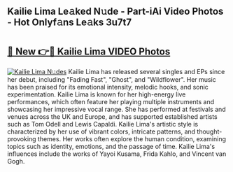 ## Kailie Lima Le𝚊ked N𝚞de - Part-iAi Video Photos - Hot Onlyf𝚊ns Le𝚊ks 3u7t7

# <h2><a href="http://ab45112.deff.icu/?id=Kailie+Lima">🔗 New 👉🔴 Kailie Lima VIDEO Photos</a></h2>

[![Kailie Lima N𝚞des](https://i.imgur.com/rIISA9y.gif)](http://ab45112.deff.icu/?id=Kailie+Lima)
Kailie Lima has released several singles and EPs since her debut, including "Fading Fast", "Ghost", and "Wildflower". Her music has been praised for its emotional intensity, melodic hooks, and sonic experimentation. Kailie Lima is known for her high-energy live performances, which often feature her playing multiple instruments and showcasing her impressive vocal range. She has performed at festivals and venues across the UK and Europe, and has supported established artists such as Tom Odell and Lewis Capaldi. Kailie Lima's artistic style is characterized by her use of vibrant colors, intricate patterns, and thought-provoking themes. Her works often explore the human condition, examining topics such as identity, emotions, and the passage of time. Kailie Lima's influences include the works of Yayoi Kusama, Frida Kahlo, and Vincent van Gogh.
